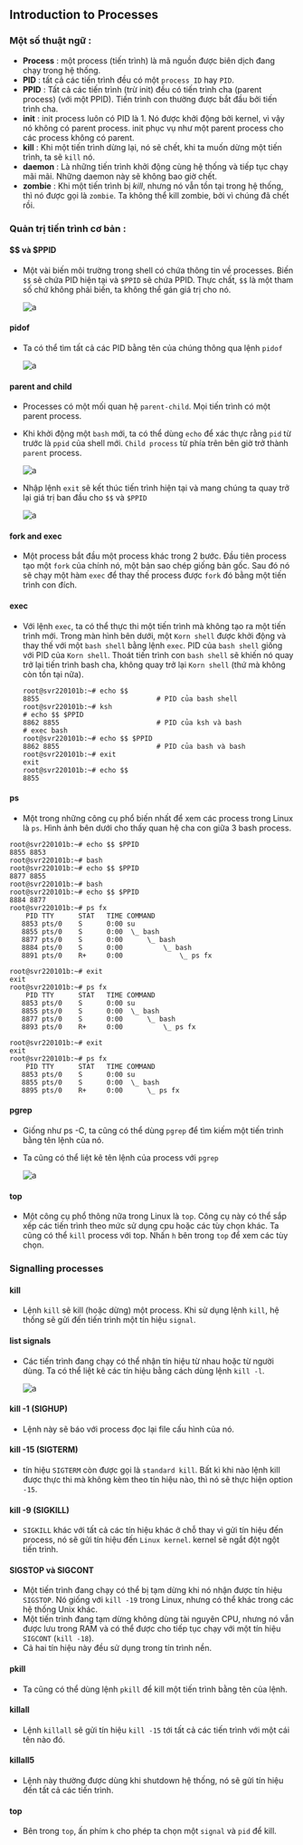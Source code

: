 ## Introduction to Processes

### Một số thuật ngữ :

- **Process** : một process (tiến trình) là mã nguồn được biên dịch đang chạy trong hệ thống.
- **PID** : tất cả các tiến trình đều có một `process ID` hay `PID`.
- **PPID** : Tất cả các tiến trình (trừ init) đều có tiến trình cha (parent process) (với một PPID). Tiến trình con thường được bắt đầu bởi tiến trình cha.
- **init** : init process luôn có PID là 1. Nó được khởi động bởi kernel, vì vậy nó không có parent process. init phục vụ như một parent process cho các process không có parent.
- **kill** : Khi một tiến trình dừng lại, nó sẽ chết, khi ta muốn dừng một tiến trình, ta sẽ `kill` nó.
- **daemon** : Là những tiến trình khởi động cùng hệ thống và tiếp tục chạy mãi mãi. Những daemon này sẽ không bao giờ chết.
- **zombie** : Khi một tiến trình bị *kill*, nhưng nó vẫn tồn tại trong hệ thống, thì nó được gọi là `zombie`. Ta không thể kill zombie, bởi vì chúng đã chết rồi.

### Quản trị tiến trình cơ bản :

#### $$ và $PPID

- Một vài biến môi trường trong shell có chứa thông tin về processes. Biến `$$` sẽ chứa PID hiện tại và `$PPID` sẽ chứa PPID. Thực chất, `$$` là một tham số chứ không phải biến, ta không thể gán giá trị cho nó.

    ![a](https://imgur.com/fxIFSE7.png)

#### pidof

- Ta có thể tìm tất cả các PID bằng tên của chúng thông qua lệnh `pidof`

    ![a](https://imgur.com/Skfnegq.png)

#### parent and child

- Processes có một mối quan hệ `parent-child`. Mọi tiến trình có một parent process.
- Khi khởi động một `bash` mới, ta có thể dùng `echo` để xác thực rằng `pid` từ trước là `ppid` của shell mới. `Child process` từ phía trên bên giờ trở thành `parent` process.

    ![a](https://imgur.com/FarzmUT.png)

- Nhập lệnh `exit` sẽ kết thúc tiến trình hiện tại và mang chúng ta quay trở lại giá trị ban đầu cho `$$` và `$PPID`

    ![a](https://imgur.com/dyc3JpN.png)

#### fork and exec

- Một process bắt đầu một process khác trong 2 bước. Đầu tiên process tạo một `fork` của chính nó, một bản sao chép giống bản gốc. Sau đó nó sẽ chạy một hàm `exec` để thay thế process được `fork` đó bằng một tiến trình con đích.

#### exec

- Với lệnh `exec`, ta có thể thực thi một tiến trình mà không tạo ra một tiến trình mới. Trong màn hình bên dưới, một `Korn shell` được khởi động và thay thế với một `bash shell` bằng lệnh `exec`. PID của `bash shell` giống với PID của `Korn shell`. Thoát tiến trình con `bash shell` sẽ khiến nó quay trở lại tiến trình bash cha, không quay trở lại `Korn shell` (thứ mà không còn tồn tại nữa).

    ```
    root@svr220101b:~# echo $$
    8855                             # PID của bash shell
    root@svr220101b:~# ksh
    # echo $$ $PPID
    8862 8855                        # PID của ksh và bash
    # exec bash
    root@svr220101b:~# echo $$ $PPID
    8862 8855                        # PID của bash và bash
    root@svr220101b:~# exit
    exit
    root@svr220101b:~# echo $$
    8855
    ```

#### ps

- Một trong những công cụ phổ biến nhất để xem các process trong Linux là `ps`. Hình ảnh bên dưới cho thấy quan hệ cha con giữa 3 bash process.

```
root@svr220101b:~# echo $$ $PPID
8855 8853
root@svr220101b:~# bash
root@svr220101b:~# echo $$ $PPID
8877 8855
root@svr220101b:~# bash
root@svr220101b:~# echo $$ $PPID
8884 8877
root@svr220101b:~# ps fx
    PID TTY      STAT   TIME COMMAND
   8853 pts/0    S      0:00 su
   8855 pts/0    S      0:00  \_ bash
   8877 pts/0    S      0:00      \_ bash
   8884 pts/0    S      0:00          \_ bash
   8891 pts/0    R+     0:00              \_ ps fx
```
```
root@svr220101b:~# exit
exit
root@svr220101b:~# ps fx
    PID TTY      STAT   TIME COMMAND
   8853 pts/0    S      0:00 su
   8855 pts/0    S      0:00  \_ bash
   8877 pts/0    S      0:00      \_ bash
   8893 pts/0    R+     0:00          \_ ps fx
```
```
root@svr220101b:~# exit
exit
root@svr220101b:~# ps fx
    PID TTY      STAT   TIME COMMAND
   8853 pts/0    S      0:00 su
   8855 pts/0    S      0:00  \_ bash
   8895 pts/0    R+     0:00      \_ ps fx
```

#### pgrep

- Giống như ps -C, ta cũng có thể dùng `pgrep` để tìm kiếm một tiến trình bằng tên lệnh của nó.
- Ta cũng có thể liệt kê tên lệnh của process với `pgrep`

    ![a](https://imgur.com/fwWvEup.png)

#### top

- Một công cụ phổ thông nữa trong Linux là `top`. Công cụ này có thể sắp xếp các tiến trình theo mức sử dụng cpu hoặc các tùy chọn khác. Ta cũng có thể `kill` process với top. Nhấn `h` bên trong `top` để xem các tùy chọn.

### Signalling processes

#### kill

- Lệnh `kill` sẽ kill (hoặc dừng) một process. Khi sử dụng lệnh `kill`, hệ thống sẽ gửi đến tiến trình một tín hiệu `signal`.

#### list signals

- Các tiến trình đang chạy có thể nhận tín hiệu từ nhau hoặc từ người dùng. Ta có thể liệt kê các tín hiệu bằng cách dùng lệnh `kill -l`.

    ![a](https://imgur.com/1gE7UJd.png)

#### kill -1 (SIGHUP)

- Lệnh này sẽ báo với process đọc lại file cấu hình của nó.

#### kill -15 (SIGTERM)

- tín hiệu `SIGTERM` còn được gọi là `standard kill`. Bất kì khi nào lệnh kill được thực thi mà không kèm theo tín hiệu nào, thì nó sẽ thực hiện option `-15`.

#### kill -9 (SIGKILL)

- `SIGKILL` khác với tất cả các tín hiệu khác ở chỗ thay vì gửi tín hiệu đến process, nó sẽ gửi tín hiệu đến `Linux kernel`. kernel sẽ ngắt đột ngột tiến trình.

#### SIGSTOP và SIGCONT

- Một tiến trình đang chạy có thể bị tạm dừng khi nó nhận được tín hiệu `SIGSTOP`. Nó giống với `kill -19` trong Linux, nhưng có thể khác trong các hệ thống Unix khác.
- Một tiến trình đang tạm dừng không dùng tài nguyên CPU, nhưng nó vẫn được lưu trong RAM và có thể được cho tiếp tục chạy với một tín hiệu `SIGCONT` (`kill -18`).
- Cả hai tín hiệu này đều sử dụng trong tín trình nền.

#### pkill

- Ta cũng có thể dùng lệnh `pkill` để kill một tiến trình bằng tên của lệnh.

#### killall

- Lệnh `killall` sẽ gửi tín hiệu `kill -15` tới tất cả các tiến trình với một cái tên nào đó.

#### killall5

- Lệnh này thường được dùng khi shutdown hệ thống, nó sẽ gửi tín hiệu đến tất cả các tiến trình.

#### top

- Bên trong `top`, ấn phím `k` cho phép ta chọn một `signal` và `pid` để kill.